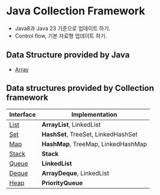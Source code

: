 # Java Collection Framework
- Java8과 Java 23 기준으로 업데이트 하기.
- Control flow, 기본 자료형 업데이트 하기.

## Data Structure provided by Java
- [Array](Array.md)

## Data structures provided by Collection framework

 | Interface         | Implementation                      |
 | ----------------- | ----------------------------------- |
 | [List](List.md)   | **ArrayList**, LinkedList           |
 | [Set](Set.md)     | **HashSet**, TreeSet, LinkedHashSet |
 | [Map](Map.md)     | **HashMap**, TreeMap, LinkedHashMap |
 | [Stack](Stack.md) | **Stack**                           |
 | [Queue](Queue.md) | **LinkedList**                      |
 | [Deque](Deque.md) | **ArrayDeque**, LinkedList          |
 | [Heap](Heap.md)   | **PriorityQueue**                   |
